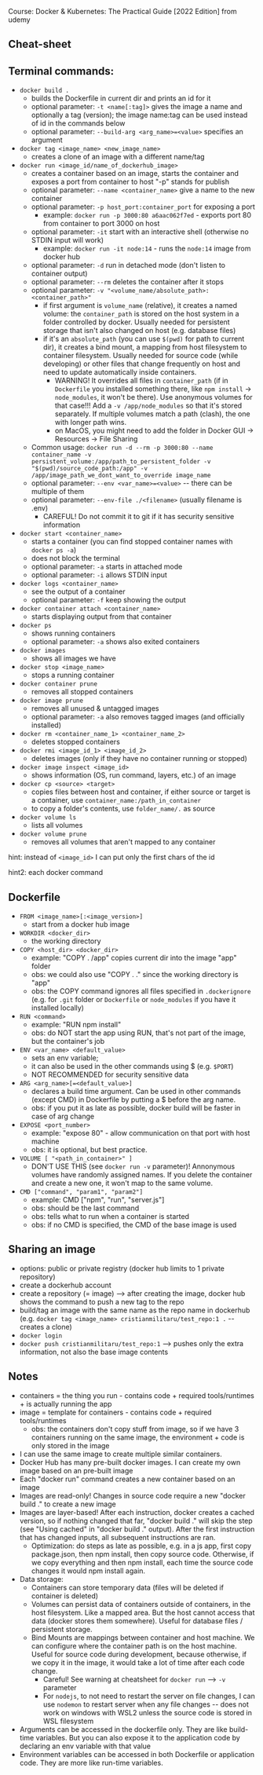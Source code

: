 Course: Docker & Kubernetes: The Practical Guide [2022 Edition] from udemy

Cheat-sheet
-----------
## Terminal commands:

- `docker build .`
  - builds the Dockerfile in current dir and prints an id for it
  - optional parameter: `-t <name[:tag]>` gives the image a name and optionally a tag (version); the image name:tag can be used instead of id in the commands below
  - optional parameter: `--build-arg <arg_name>=<value>` specifies an argument 
- `docker tag <image_name> <new_image_name>`
  - creates a clone of an image with a different name/tag
- `docker run <image_id/name_of_dockerhub_image>`
  - creates a container based on an image, starts the container and exposes a port from container to host "-p" stands for publish
  - optional parameter: `--name <container_name>` give a name to the new container
  - optional parameter: `-p host_port:container_port` for exposing a port
    - example: `docker run -p 3000:80 a6aac062f7ed` - exports port 80 from container to port 3000 on host
  - optional parameter: `-it` start with an interactive shell (otherwise no STDIN input will work)
    - example: `docker run -it node:14` - runs the `node:14` image from docker hub
  - optional parameter: `-d` run in detached mode (don't listen to container output)
  - optional parameter: `--rm` deletes the container after it stops
  - optional parameter: `-v "<volume_name/absolute_path>:<container_path>"`
    - if first argument is `volume_name` (relative), it creates a named volume: the `container_path` is stored on the host system in a folder controlled by docker. Usually needed for persistent storage that isn't also changed on host (e.g. database files)
    - if it's an `absolute_path` (you can use `$(pwd)` for path to current dir), it creates a bind mount, a mapping from host filesystem to container filesystem. Usually needed for source code (while developing) or other files that change frequently on host and need to update automatically inside containers.
      - WARNING! It overrides all files in `container_path` (if in `Dockerfile` you installed something there, like `npm install` -> `node_modules`, it won't be there). Use anonymous volumes for that case!!! Add a `-v /app/node_modules` so that it's stored separately. If multiple volumes match a path (clash), the one with longer path wins.
      - on MacOS, you might need to add the folder in Docker GUI -> Resources -> File Sharing
  - Common usage: `docker run -d --rm -p 3000:80 --name container_name -v persistent_volume:/app/path_to_persistent_folder -v "$(pwd)/source_code_path:/app" -v /app/image_path_we_dont_want_to_override image_name`
  - optional parameter: `--env <var_name>=<value>` -- there can be multiple of them
  - optional parameter: `--env-file ./<filename>` (usually filename is .env)
    - CAREFUL! Do not commit it to git if it has security sensitive information
- `docker start <container_name>`
  - starts a container (you can find stopped container names with `docker ps -a`)
  - does not block the terminal
  - optional parameter: `-a` starts in attached mode
  - optional parameter: `-i` allows STDIN input
- `docker logs <container_name>`
  - see the output of a container
  - optional parameter: `-f` keep showing the output
- `docker container attach <container_name>`
  - starts displaying output from that container
- `docker ps`
  - shows running containers
  - optional parameter: `-a` shows also exited containers
- `docker images`
  - shows all images we have
- `docker stop <image_name>`
  - stops a running container
- `docker container prune`
  - removes all stopped containers
- `docker image prune`
  - removes all unused & untagged images
  - optional parameter: `-a` also removes tagged images (and officially installed)
- `docker rm <container_name_1> <container_name_2>`
  - deletes stopped containers
- `docker rmi <image_id_1> <image_id_2>`
  - deletes images (only if they have no container running or stopped) 
- `docker image inspect <image_id>`
  - shows information (OS, run command, layers, etc.) of an image
- `docker cp <source> <target>`
  - copies files between host and container, if either source or target is a container, use `container_name:/path_in_container`
  - to copy a folder's contents, use `folder_name/.` as source
- `docker volume ls`
  - lists all volumes
- `docker volume prune`
  - removes all volumes that aren't mapped to any container

hint: instead of `<image_id>` I can put only the first chars of the id

hint2: each docker command 

## Dockerfile
- `FROM <image_name>[:<image_version>]`
  - start from a docker hub image
- `WORKDIR <docker_dir>`
  - the working directory
- `COPY <host_dir> <docker_dir>`
  - example: "COPY . /app" copies current dir into the image "app" folder
  - obs: we could also use "COPY . ." since the working directory is "app"
  - obs: the COPY command ignores all files specified in `.dockerignore` (e.g. for `.git` folder or `Dockerfile` or `node_modules` if you have it installed locally)
- `RUN <command>`
  - example: "RUN npm install"
  - obs: do NOT start the app using RUN, that's not part of the image, but the container's job
- `ENV <var_name> <default_value>`
  - sets an env variable;
  - it can also be used in the other commands using $ (e.g. `$PORT`)
  - NOT RECOMMENDED for security sensitive data
- `ARG <arg_name>[=<default_value>]`
  - declares a build time argument. Can be used in other commands (except CMD) in Dockerfile by putting a $ before the arg name.
  - obs: if you put it as late as possible, docker build will be faster in case of arg change
- `EXPOSE <port_number>`
  - example: "expose 80" - allow communication on that port with host machine
  - obs: it is optional, but best practice.
- `VOLUME [ "<path_in_container>" ]`
  - DON'T USE THIS (see `docker run -v` parameter)! Annonymous volumes have randomly assigned names. If you delete the container and create a new one, it won't map to the same volume.
- `CMD ["command", "param1", "param2"]`
  - example: CMD ["npm", "run", "server.js"]
  - obs: should be the last command
  - obs: tells what to run when a container is started
  - obs: if no CMD is specified, the CMD of the base image is used

## Sharing an image
- options: public or private registry (docker hub limits to 1 private repository)
- create a dockerhub account
- create a repository (= image) --> after creating the image, docker hub shows the command to push a new tag to the repo
- build/tag an image with the same name as the repo name in dockerhub (e.g. `docker tag <image_name> cristianmilitaru/test_repo:1 .` -- creates a clone)
- `docker login`
- `docker push cristianmilitaru/test_repo:1` --> pushes only the extra information, not also the base image contents 

Notes
-----
- containers = the thing you run - contains code + required tools/runtimes + is actually running the app
- image = template for containers - contains code + required tools/runtimes
  - obs: the containers don't copy stuff from image, so if we have 3 containers running on the same image, the environment + code is only stored in the image
- I can use the same image to create multiple similar containers.
- Docker Hub has many pre-built docker images. I can create my own image based on an pre-built image
- Each "docker run" command creates a new container based on an image
- Images are read-only! Changes in source code require a new "docker build ." to create a new image
- Images are layer-based! After each instruction, docker creates a cached version, so if nothing changed that far, "docker build ." will skip the step (see "Using cached" in "docker build ." output). After the first instruction that has changed inputs, all subsequent instructions are ran.
  - Optimization: do steps as late as possible, e.g. in a js app, first copy package.json, then npm install, then copy source code. Otherwise, if we copy everything and then npm install, each time the source code changes it would npm install again.
- Data storage:
  - Containers can store temporary data (files will be deleted if container is deleted)
  - Volumes can persist data of containers outside of containers, in the host filesystem. Like a mapped area. But the host cannot access that data (docker stores them somewhere). Useful for database files / persistent storage.
  - Bind Mounts are mappings between container and host machine. We can configure where the container path is on the host machine. Useful for source code during development, because otherwise, if we copy it in the image, it would take a lot of time after each code change.
    - Careful! See warning at cheatsheet for `docker run` --> `-v` parameter
    - For `nodejs`, to not need to restart the server on file changes, I can use `nodemon` to restart server when any file changes -- does not work on windows with WSL2 unless the source code is stored in WSL filesystem 
- Arguments can be accessed in the dockerfile only. They are like build-time variables. But you can also expose it to the application code by declaring an env variable with that value
- Environment variables can be accessed in both Dockerfile or application code. They are more like run-time variables.
